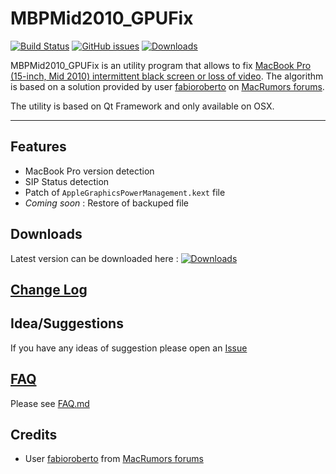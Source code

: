 # MBPMid2010_GPUFix
[![Build Status](https://travis-ci.org/julian-poidevin/MBPMid2010_GPUFix.svg?branch=develop)](https://travis-ci.org/julian-poidevin/MBPMid2010_GPUFix)
[![GitHub issues](https://img.shields.io/github/issues/julian-poidevin/MBPMid2010_GPUFix.svg)](https://github.com/julian-poidevin/MBPMid2010_GPUFix/issues)
[![Downloads](https://img.shields.io/badge/Dowload-Latest-brightgreen.svg)](https://github.com/julian-poidevin/MBPMid2010_GPUFix/releases/latest)

MBPMid2010_GPUFix is an utility program that allows to fix [MacBook Pro (15-inch, Mid 2010) intermittent black screen or loss of video](https://support.apple.com/en-us/HT203554). The algorithm is based on a solution provided by user [fabioroberto](https://forums.macrumors.com/members/fabioroberto.797465/) on [MacRumors forums](https://forums.macrumors.com/threads/gpu-kernel-panic-in-mid-2010-whats-the-best-fix.1890097/#post-23312990).

The utility is based on Qt Framework and only available on OSX.

---

## Features
- MacBook Pro version detection
- SIP Status detection
- Patch of `AppleGraphicsPowerManagement.kext` file
- *Coming soon* : Restore of backuped file 

## Downloads
Latest version can be downloaded here : [![Downloads](https://img.shields.io/badge/Dowload-Latest-brightgreen.svg)](https://github.com/julian-poidevin/MBPMid2010_GPUFix/releases/latest)

## [Change Log](CHANGELOG.md)

## Idea/Suggestions
If you have any ideas of suggestion please open an [Issue](https://github.com//julian-poidevin/MBPMid2010_GPUFix/issues)

## [FAQ](FAQ.md)
Please see [FAQ.md](FAQ.md)

## Credits
- User [fabioroberto](https://forums.macrumors.com/members/fabioroberto.797465/) from [MacRumors forums](https://forums.macrumors.com)
